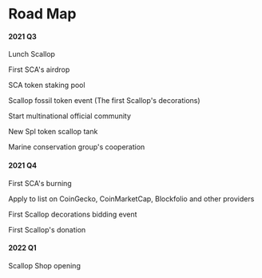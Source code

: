 # Road Map

#### 2021 Q3

Lunch Scallop

First SCA's airdrop

SCA token staking pool 

Scallop fossil token event \(The first Scallop's decorations\)

Start multinational official community 

New Spl token scallop tank 

Marine conservation group's cooperation

#### 2021 Q4

First SCA's burning

Apply to list on CoinGecko, CoinMarketCap, Blockfolio and other providers

First  Scallop decorations bidding event

First  Scallop's donation

#### 2022 Q1

Scallop Shop opening

